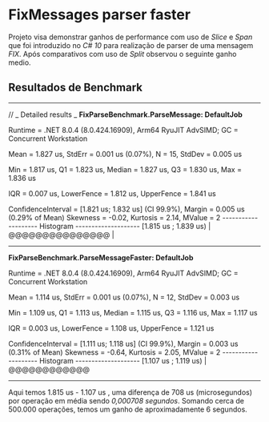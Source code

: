 # FixMessages parser faster

Projeto visa demonstrar ganhos de performance com uso de _Slice_ e _Span<char>_ que foi introduzido no _C# 10_ para realização de parser de uma mensagem _FIX_.
Após comparativos com uso de _Split_ observou o seguinte ganho medio.

## Resultados de Benchmark

---

// _ Detailed results _
**FixParseBenchmark.ParseMessage: DefaultJob**

Runtime = .NET 8.0.4 (8.0.424.16909), Arm64 RyuJIT AdvSIMD; GC = Concurrent Workstation

Mean = 1.827 us, StdErr = 0.001 us (0.07%), N = 15, StdDev = 0.005 us

Min = 1.817 us, Q1 = 1.823 us, Median = 1.827 us, Q3 = 1.830 us, Max = 1.836 us

IQR = 0.007 us, LowerFence = 1.812 us, UpperFence = 1.841 us

ConfidenceInterval = [1.821 us; 1.832 us] (CI 99.9%), Margin = 0.005 us (0.29% of Mean)
Skewness = -0.02, Kurtosis = 2.14, MValue = 2
-------------------- Histogram --------------------
[1.815 us ; 1.839 us) | @@@@@@@@@@@@@@@ |

---

**FixParseBenchmark.ParseMessageFaster: DefaultJob**

Runtime = .NET 8.0.4 (8.0.424.16909), Arm64 RyuJIT AdvSIMD; GC = Concurrent Workstation

Mean = 1.114 us, StdErr = 0.001 us (0.07%), N = 12, StdDev = 0.003 us

Min = 1.109 us, Q1 = 1.113 us, Median = 1.115 us, Q3 = 1.116 us, Max = 1.117 us

IQR = 0.003 us, LowerFence = 1.108 us, UpperFence = 1.121 us

ConfidenceInterval = [1.111 us; 1.118 us] (CI 99.9%), Margin = 0.003 us (0.31% of Mean)
Skewness = -0.64, Kurtosis = 2.05, MValue = 2
-------------------- Histogram --------------------
[1.107 us ; 1.119 us) | @@@@@@@@@@@@

---

Aqui temos 1.815 us - 1.107 us , uma diferença de 708 us (microsegundos) por operação em média sendo _0,000708 segundos_.
Somando cerca de 500.000 operações, temos um ganho de aproximadamente 6 segundos.
